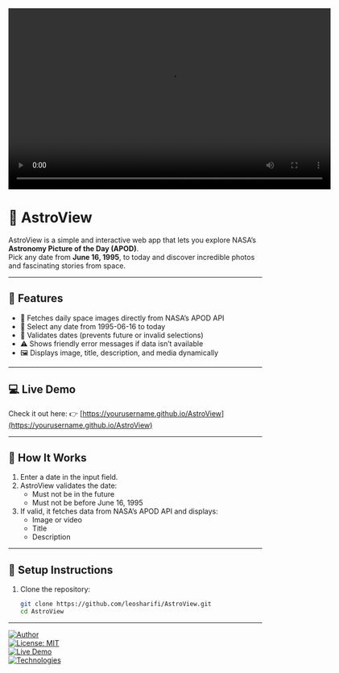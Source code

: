 <video width="640" height="360" controls>
  <source src="./assets/Screen Recording 2025-10-04 154041.mp4" type="video/mp4">
  Your browser does not support the video tag.
</video>

# 🌌 AstroView

AstroView is a simple and interactive web app that lets you explore NASA’s **Astronomy Picture of the Day (APOD)**.  
Pick any date from **June 16, 1995**, to today and discover incredible photos and fascinating stories from space.

---

## 🚀 Features

- 🔭 Fetches daily space images directly from NASA’s APOD API
- 📅 Select any date from 1995-06-16 to today
- 🛑 Validates dates (prevents future or invalid selections)
- ⚠️ Shows friendly error messages if data isn’t available
- 🖼️ Displays image, title, description, and media dynamically

---

## 💻 Live Demo

Check it out here: 👉 [https://yourusername.github.io/AstroView](https://yourusername.github.io/AstroView)

---

## 🧠 How It Works

1. Enter a date in the input field.
2. AstroView validates the date:
   - Must not be in the future
   - Must not be before June 16, 1995
3. If valid, it fetches data from NASA’s APOD API and displays:
   - Image or video
   - Title
   - Description

---

## 🧩 Setup Instructions

1. Clone the repository:
   ```bash
   git clone https://github.com/leosharifi/AstroView.git
   cd AstroView
   ```

---

[![Author](https://img.shields.io/badge/Author-leosharifi-blue)](https://github.com/leosharifi)  
[![License: MIT](https://img.shields.io/badge/License-MIT-yellow.svg)](LICENSE)  
[![Live Demo](https://img.shields.io/badge/Live%20Demo-Click%20Here-brightgreen)](https://yourusername.github.io/AstroView)  
[![Technologies](https://img.shields.io/badge/Technologies-HTML5%20|%20CSS3%20|%20JavaScript-orange)](https://github.com/leosharifi/AstroView)
